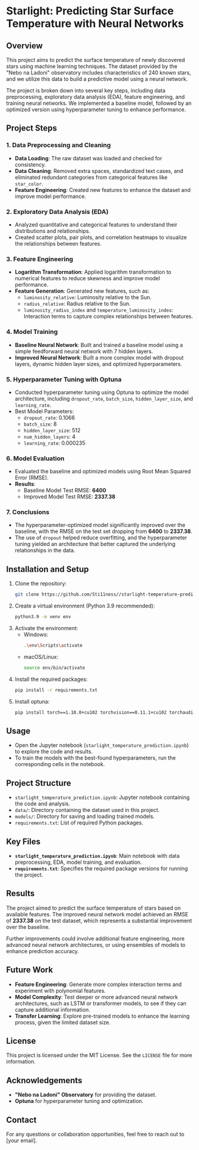 # Starlight: Predicting Star Surface Temperature with Neural Networks

## Overview
This project aims to predict the surface temperature of newly discovered stars using machine learning techniques. The dataset provided by the "Nebo na Ladoni" observatory includes characteristics of 240 known stars, and we utilize this data to build a predictive model using a neural network.

The project is broken down into several key steps, including data preprocessing, exploratory data analysis (EDA), feature engineering, and training neural networks. We implemented a baseline model, followed by an optimized version using hyperparameter tuning to enhance performance.

## Project Steps

### 1. Data Preprocessing and Cleaning
- **Data Loading**: The raw dataset was loaded and checked for consistency.
- **Data Cleaning**: Removed extra spaces, standardized text cases, and eliminated redundant categories from categorical features like `star_color`.
- **Feature Engineering**: Created new features to enhance the dataset and improve model performance.

### 2. Exploratory Data Analysis (EDA)
- Analyzed quantitative and categorical features to understand their distributions and relationships.
- Created scatter plots, pair plots, and correlation heatmaps to visualize the relationships between features.

### 3. Feature Engineering
- **Logarithm Transformation**: Applied logarithm transformation to numerical features to reduce skewness and improve model performance.
- **Feature Generation**: Generated new features, such as:
  - `luminosity_relative`: Luminosity relative to the Sun.
  - `radius_relative`: Radius relative to the Sun.
  - `luminosity_radius_index` and `temperature_luminosity_index`: Interaction terms to capture complex relationships between features.

### 4. Model Training
- **Baseline Neural Network**: Built and trained a baseline model using a simple feedforward neural network with 7 hidden layers.
- **Improved Neural Network**: Built a more complex model with dropout layers, dynamic hidden layer sizes, and optimized hyperparameters.

### 5. Hyperparameter Tuning with Optuna
- Conducted hyperparameter tuning using Optuna to optimize the model architecture, including `dropout_rate`, `batch_size`, `hidden_layer_size`, and `learning_rate`.
- Best Model Parameters:
  - `dropout_rate`: 0.1066
  - `batch_size`: 8
  - `hidden_layer_size`: 512
  - `num_hidden_layers`: 4
  - `learning_rate`: 0.000235

### 6. Model Evaluation
- Evaluated the baseline and optimized models using Root Mean Squared Error (RMSE).
- **Results**:
  - Baseline Model Test RMSE: **6400**
  - Improved Model Test RMSE: **2337.38**

### 7. Conclusions
- The hyperparameter-optimized model significantly improved over the baseline, with the RMSE on the test set dropping from **6400** to **2337.38**.
- The use of `dropout` helped reduce overfitting, and the hyperparameter tuning yielded an architecture that better captured the underlying relationships in the data.

## Installation and Setup
1. Clone the repository:
   ```sh
   git clone https://github.com/Sti11ness//starlight-temperature-prediction.git
   ```
2. Create a virtual environment (Python 3.9 recommended):
   ```sh
   python3.9 -m venv env
   ```
3. Activate the environment:
   - Windows:
     ```sh
     .\env\Scripts\activate
     ```
   - macOS/Linux:
     ```sh
     source env/bin/activate
     ```
4. Install the required packages:
   ```sh
   pip install -r requirements.txt
   ```
5. Install optuna:
   ```sh
   pip install torch==1.10.0+cu102 torchvision==0.11.1+cu102 torchaudio==0.10.0+cu102 -f https://download.pytorch.org/whl/torch_stable.html
   ```   

## Usage
- Open the Jupyter notebook (`starlight_temperature_prediction.ipynb`) to explore the code and results.
- To train the models with the best-found hyperparameters, run the corresponding cells in the notebook.

## Project Structure
- `starlight_temperature_prediction.ipynb`: Jupyter notebook containing the code and analysis.
- `data/`: Directory containing the dataset used in this project.
- `models/`: Directory for saving and loading trained models.
- `requirements.txt`: List of required Python packages.

## Key Files
- **`starlight_temperature_prediction.ipynb`**: Main notebook with data preprocessing, EDA, model training, and evaluation.
- **`requirements.txt`**: Specifies the required package versions for running the project.

## Results
The project aimed to predict the surface temperature of stars based on available features. The improved neural network model achieved an RMSE of **2337.38** on the test dataset, which represents a substantial improvement over the baseline.

Further improvements could involve additional feature engineering, more advanced neural network architectures, or using ensembles of models to enhance prediction accuracy.

## Future Work
- **Feature Engineering**: Generate more complex interaction terms and experiment with polynomial features.
- **Model Complexity**: Test deeper or more advanced neural network architectures, such as LSTM or transformer models, to see if they can capture additional information.
- **Transfer Learning**: Explore pre-trained models to enhance the learning process, given the limited dataset size.

## License
This project is licensed under the MIT License. See the `LICENSE` file for more information.

## Acknowledgements
- **"Nebo na Ladoni" Observatory** for providing the dataset.
- **Optuna** for hyperparameter tuning and optimization.

## Contact
For any questions or collaboration opportunities, feel free to reach out to [your email].

